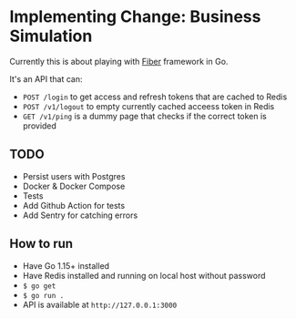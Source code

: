 # Implementing Change: Business Simulation

Currently this is about playing with [Fiber](https://gofiber.io) framework in Go.

It's an API that can:
- `POST /login` to get access and refresh tokens that are cached to Redis
- `POST /v1/logout` to empty currently cached acceess token in Redis
- `GET /v1/ping` is a dummy page that checks if the correct token is provided

## TODO
- Persist users with Postgres
- Docker & Docker Compose
- Tests
- Add Github Action for tests
- Add Sentry for catching errors

## How to run

- Have Go 1.15+ installed
- Have Redis installed and running on local host without password
- `$ go get`
- `$ go run .`
- API is available at `http://127.0.0.1:3000`